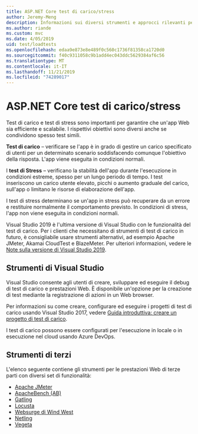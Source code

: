 ```yaml
---
title: ASP.NET Core test di carico/stress
author: Jeremy-Meng
description: Informazioni sui diversi strumenti e approcci rilevanti per test di carico e test di stress ASP.NET Core app.
ms.author: riande
ms.custom: mvc
ms.date: 4/05/2019
uid: test/loadtests
ms.openlocfilehash: edaa9e873e8e489f0c560c1736f81358ca1720d0
ms.sourcegitcommit: f40c9311058c9b1add4ec043ddc5629384af6c56
ms.translationtype: MT
ms.contentlocale: it-IT
ms.lasthandoff: 11/21/2019
ms.locfileid: "74289017"
---
```

# <a name="aspnet-core-loadstress-testing"></a>ASP.NET Core test di carico/stress

Test di carico e test di stress sono importanti per garantire che un'app Web sia efficiente e scalabile. I rispettivi obiettivi sono diversi anche se condividono spesso test simili.

**Test di carico** &ndash; verificare se l'app è in grado di gestire un carico specificato di utenti per un determinato scenario soddisfacendo comunque l'obiettivo della risposta. L'app viene eseguita in condizioni normali.

I **test di Stress** &ndash; verificano la stabilità dell'app durante l'esecuzione in condizioni estreme, spesso per un lungo periodo di tempo. I test inseriscono un carico utente elevato, picchi o aumento graduale del carico, sull'app o limitano le risorse di elaborazione dell'app.

I test di stress determinano se un'app in stress può recuperare da un errore e restituire normalmente il comportamento previsto. In condizioni di stress, l'app non viene eseguita in condizioni normali.

Visual Studio 2019 è l'ultima versione di Visual Studio con le funzionalità del test di carico. Per i clienti che necessitano di strumenti di test di carico in futuro, è consigliabile usare strumenti alternativi, ad esempio Apache JMeter, Akamai CloudTest e BlazeMeter. Per ulteriori informazioni, vedere le [Note sulla versione di Visual Studio 2019](/visualstudio/releases/2019/release-notes-v16.0#test-tools).

## <a name="visual-studio-tools"></a>Strumenti di Visual Studio

Visual Studio consente agli utenti di creare, sviluppare ed eseguire il debug di test di carico e prestazioni Web. È disponibile un'opzione per la creazione di test mediante la registrazione di azioni in un Web browser.

Per informazioni su come creare, configurare ed eseguire i progetti di test di carico usando Visual Studio 2017, vedere [Guida introduttiva: creare un progetto di test di carico](/visualstudio/test/quickstart-create-a-load-test-project?view=vs-2017).

I test di carico possono essere configurati per l'esecuzione in locale o in esecuzione nel cloud usando Azure DevOps.

## <a name="third-party-tools"></a>Strumenti di terzi

L'elenco seguente contiene gli strumenti per le prestazioni Web di terze parti con diversi set di funzionalità:

* [Apache JMeter](https://jmeter.apache.org/)
* [ApacheBench (AB)](https://httpd.apache.org/docs/2.4/programs/ab.html)
* [Gatling](https://gatling.io/)
* [Locusta](https://locust.io/)
* [Websurge di Wind West](https://websurge.west-wind.com/)
* [Netling](https://github.com/hallatore/Netling)
* [Vegeta](https://github.com/tsenart/vegeta)
